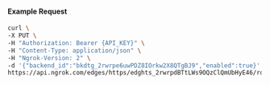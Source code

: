 <!-- Code generated for API Clients. DO NOT EDIT. -->

#### Example Request

```bash
curl \
-X PUT \
-H "Authorization: Bearer {API_KEY}" \
-H "Content-Type: application/json" \
-H "Ngrok-Version: 2" \
-d '{"backend_id":"bkdtg_2rwrpe6uwPDZ8IOrkw2X8QTgBJ9","enabled":true}' \
https://api.ngrok.com/edges/https/edghts_2rwrpdBTtLWs9OQzClQmUbHyE46/routes/edghtsrt_2rwrpg84jwFo3PJLgHeACRu0eQz/backend
```
